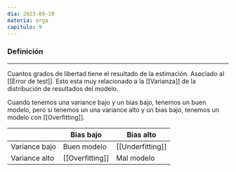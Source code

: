 ```yaml
---
dia: 2023-08-10
materia: orga
capitulo: 9
---
```

### Definición
---
Cuantos grados de libertad tiene el resultado de la estimación. Asociado al [[Error de test]]. Esto esta muy relacionado a la [[Varianza]] de la distribución de resultados del modelo.

Cuando tenemos una variance bajo y un bias bajo, tenemos un buen modelo, pero si tenemos un una variance alto y un bias bajo, tenemos un modelo con [[Overfitting]].

|              | Bias bajo       | Bias alto        |
| ------------- | --------------- | ---------------- |
| Variance bajo | Buen modelo     | [[Underfitting]] |
| Variance alto | [[Overfitting]] | Mal modelo       |
